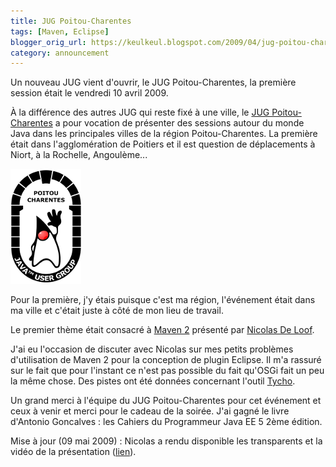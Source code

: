 ```yaml
---
title: JUG Poitou-Charentes
tags: [Maven, Eclipse]
blogger_orig_url: https://keulkeul.blogspot.com/2009/04/jug-poitou-charentes.html
category: announcement
---
```


Un nouveau JUG vient d'ouvrir, le JUG Poitou-Charentes, la première session était le vendredi 10 avril 2009.

À la différence des autres JUG qui reste fixé à une ville, le [JUG Poitou-Charentes](http://www.poitoucharentesjug.org/) a pour vocation de présenter des sessions autour du monde Java dans les principales villes de la région Poitou-Charentes. La première était dans l'agglomération de Poitiers et il est question de déplacements à Niort, à la Rochelle, Angoulème...

![/images/jugsummercamp_logo.png](/images/jugsummercamp_logo.png)

Pour la première, j'y étais puisque c'est ma région, l'événement était dans ma ville et c'était juste à côté de mon lieu de travail.

Le premier thème était consacré à [Maven 2](http://maven.apache.org/) présenté par [Nicolas De Loof](http://blog.loof.fr/).

J'ai eu l'occasion de discuter avec Nicolas sur mes petits problèmes d'utilisation de Maven 2 pour la conception de plugin Eclipse. Il m'a rassuré sur le fait que pour l'instant ce n'est pas possible du fait qu'OSGi fait un peu la même chose. Des pistes ont été données concernant l'outil [Tycho](http://docs.codehaus.org/display/M2ECLIPSE/Tycho+project+overview).

Un grand merci à l'équipe du JUG Poitou-Charentes pour cet événement et ceux à venir et merci pour le cadeau de la soirée. J'ai gagné le livre d'Antonio Goncalves : les Cahiers du Programmeur Java EE 5 2ème édition.

Mise à jour (09 mai 2009) : Nicolas a rendu disponible les transparents et la vidéo de la présentation ([lien](http://sites.google.com/site/nicolasdeloof/maven-poitoucharentesjug)).
